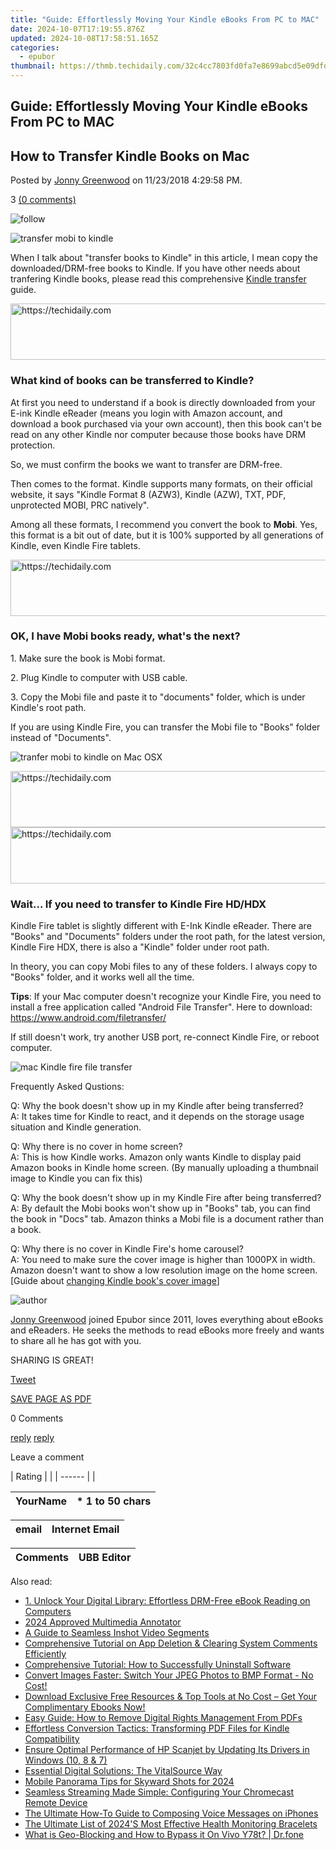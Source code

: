 ```yaml
---
title: "Guide: Effortlessly Moving Your Kindle eBooks From PC to MAC"
date: 2024-10-07T17:19:55.876Z
updated: 2024-10-08T17:58:51.165Z
categories:
  - epubor
thumbnail: https://thmb.techidaily.com/32c4cc7803fd0fa7e8699abcd5e09dfd5773975b7e23e537fd44d6a1e4e623e1.png
---
```


## Guide: Effortlessly Moving Your Kindle eBooks From PC to MAC

## How to Transfer Kindle Books on Mac

Posted by [Jonny Greenwood](https://plus.google.com/u/0/+JonnyGreenwood999) on 11/23/2018 4:29:58 PM.

3 [(0 comments)](http://www.epubor.com/#comment-area) 

![follow](http://www.epubor.com/images/follow.png)

![transfer mobi to kindle](http://www.epubor.com/images/mobi-to-kindle.jpg)

When I talk about "transfer books to Kindle" in this article, I mean copy the downloaded/DRM-free books to Kindle. If you have other needs about tranfering Kindle books, please read this comprehensive [Kindle transfer](https://tools.techidaily.com/epubor/products/) guide. 

<!-- affiliate ads begin -->
<a href="https://appsumo.8odi.net/c/5597632/2037335/7443" target="_top" id="2037335">
  <img src="//a.impactradius-go.com/display-ad/7443-2037335" border="0" alt="https://techidaily.com" width="728" height="90"/>
</a>
<img height="0" width="0" src="https://appsumo.8odi.net/i/5597632/2037335/7443" style="position:absolute;visibility:hidden;" border="0" />
<!-- affiliate ads end -->

### What kind of books can be transferred to Kindle?

At first you need to understand if a book is directly downloaded from your E-ink Kindle eReader (means you login with Amazon account, and download a book purchased via your own account), then this book can't be read on any other Kindle nor computer because those books have DRM protection.

So, we must confirm the books we want to transfer are DRM-free.

Then comes to the format. Kindle supports many formats, on their official website, it says "Kindle Format 8 (AZW3), Kindle (AZW), TXT, PDF, unprotected MOBI, PRC natively".

Among all these formats, I recommend you convert the book to **Mobi**. Yes, this format is a bit out of date, but it is 100% supported by all generations of Kindle, even Kindle Fire tablets.

<!-- affiliate ads begin -->
<a href="https://appsumo.8odi.net/c/5597632/2111965/7443" target="_top" id="2111965">
  <img src="//a.impactradius-go.com/display-ad/7443-2111965" border="0" alt="https://techidaily.com" width="728" height="90"/>
</a>
<img height="0" width="0" src="https://appsumo.8odi.net/i/5597632/2111965/7443" style="position:absolute;visibility:hidden;" border="0" />
<!-- affiliate ads end -->

### OK, I have Mobi books ready, what's the next?

1\. Make sure the book is Mobi format.

2\. Plug Kindle to computer with USB cable.

3\. Copy the Mobi file and paste it to "documents" folder, which is under Kindle's root path.

If you are using Kindle Fire, you can transfer the Mobi file to "Books" folder instead of "Documents".

![tranfer mobi to kindle on Mac OSX](http://www.epubor.com/images/mobi-files-in-kindle-macintosh.png)

<!-- affiliate ads begin -->
<a href="https://laganoo.pxf.io/c/5597632/1528703/16446" target="_top" id="1528703">
  <img src="//a.impactradius-go.com/display-ad/16446-1528703" border="0" alt="https://techidaily.com" width="728" height="90"/>
</a>
<img height="0" width="0" src="https://laganoo.pxf.io/i/5597632/1528703/16446" style="position:absolute;visibility:hidden;" border="0" />
<!-- affiliate ads end -->

<!-- affiliate ads begin -->
<a href="https://appsumo.8odi.net/c/5597632/2118306/7443" target="_top" id="2118306">
  <img src="//a.impactradius-go.com/display-ad/7443-2118306" border="0" alt="https://techidaily.com" width="728" height="90"/>
</a>
<img height="0" width="0" src="https://appsumo.8odi.net/i/5597632/2118306/7443" style="position:absolute;visibility:hidden;" border="0" />
<!-- affiliate ads end -->

### Wait... If you need to transfer to Kindle Fire HD/HDX

Kindle Fire tablet is slightly different with E-Ink Kindle eReader. There are "Books" and "Documents" folders under the root path, for the latest version, Kindle Fire HDX, there is also a "Kindle" folder under root path.

In theory, you can copy Mobi files to any of these folders. I always copy to "Books" folder, and it works well all the time.

**Tips**: If your Mac computer doesn't recognize your Kindle Fire, you need to install a free application called "Android File Transfer". Here to download: <https://www.android.com/filetransfer/>

If still doesn't work, try another USB port, re-connect Kindle Fire, or reboot computer.

![mac Kindle fire file transfer](http://www.epubor.com/images/mac-kindle-file-transfer.jpg)

Frequently Asked Qustions:  
  
 Q: Why the book doesn't show up in my Kindle after being transferred?  
 A: It takes time for Kindle to react, and it depends on the storage usage situation and Kindle generation.  
  
 Q: Why there is no cover in home screen?  
 A: This is how Kindle works. Amazon only wants Kindle to display paid Amazon books in Kindle home screen. (By manually uploading a thumbnail image to Kindle you can fix this)  
  
 Q: Why the book doesn't show up in my Kindle Fire after being transferred?  
 A: By default the Mobi books won't show up in "Books" tab, you can find the book in "Docs" tab. Amazon thinks a Mobi file is a document rather than a book.  
  
 Q: Why there is no cover in Kindle Fire's home carousel?  
 A: You need to make sure the cover image is higher than 1000PX in width. Amazon doesn't want to show a low resolution image on the home screen. \[Guide about [changing Kindle book's cover image](https://tools.techidaily.com/epubor/products/)\]

![author](http://www.epubor.com/images/uppic/jonny.png)

[Jonny Greenwood](https://plus.google.com/u/0/+JonnyGreenwood999) joined Epubor since 2011, loves everything about eBooks and eReaders. He seeks the methods to read eBooks more freely and wants to share all he has got with you.

SHARING IS GREAT!

[Tweet](https://twitter.com/share) 

[SAVE PAGE AS PDF](https://tools.techidaily.com/epubor/transfer/) 

0 Comments

[reply](https://tools.techidaily.com/epubor/products/) [reply](https://tools.techidaily.com/epubor/products/) 

Leave a comment

| Rating |  |
| ------ |  |

| YourName | \*  1 to 50 chars |
| -------- | ----------------- |

| email | Internet Email |
| ----- | -------------- |

| Comments | UBB Editor |
| -------- | ---------- |

<ins class="adsbygoogle"
     style="display:block"
     data-ad-format="autorelaxed"
     data-ad-client="ca-pub-7571918770474297"
     data-ad-slot="1223367746"></ins>

<ins class="adsbygoogle"
     style="display:block"
     data-ad-client="ca-pub-7571918770474297"
     data-ad-slot="8358498916"
     data-ad-format="auto"
     data-full-width-responsive="true"></ins>

<span class="atpl-alsoreadstyle">Also read:</span>
<div><ul>
<li><a href="https://solve-luxury.techidaily.com/1-unlock-your-digital-library-effortless-drm-free-ebook-reading-on-computers/"><u>1. Unlock Your Digital Library: Effortless DRM-Free eBook Reading on Computers</u></a></li>
<li><a href="https://youtube-blog.techidaily.com/approved-multimedia-annotator/"><u>2024 Approved Multimedia Annotator</u></a></li>
<li><a href="https://article-helps.techidaily.com/a-guide-to-seamless-inshot-video-segments/"><u>A Guide to Seamless Inshot Video Segments</u></a></li>
<li><a href="https://solve-luxury.techidaily.com/comprehensive-tutorial-on-app-deletion-and-clearing-system-comments-efficiently/"><u>Comprehensive Tutorial on App Deletion & Clearing System Comments Efficiently</u></a></li>
<li><a href="https://solve-luxury.techidaily.com/comprehensive-tutorial-how-to-successfully-uninstall-software/"><u>Comprehensive Tutorial: How to Successfully Uninstall Software</u></a></li>
<li><a href="https://tech-renaissance.techidaily.com/convert-images-faster-switch-your-jpeg-photos-to-bmp-format-no-cost/"><u>Convert Images Faster: Switch Your JPEG Photos to BMP Format - No Cost!</u></a></li>
<li><a href="https://solve-luxury.techidaily.com/download-exclusive-free-resources-and-top-tools-at-no-cost-get-your-complimentary-ebooks-now/"><u>Download Exclusive Free Resources & Top Tools at No Cost – Get Your Complimentary Ebooks Now!</u></a></li>
<li><a href="https://solve-luxury.techidaily.com/easy-guide-how-to-remove-digital-rights-management-from-pdfs/"><u>Easy Guide: How to Remove Digital Rights Management From PDFs</u></a></li>
<li><a href="https://solve-luxury.techidaily.com/effortless-conversion-tactics-transforming-pdf-files-for-kindle-compatibility/"><u>Effortless Conversion Tactics: Transforming PDF Files for Kindle Compatibility</u></a></li>
<li><a href="https://win-dash.techidaily.com/ensure-optimal-performance-of-hp-scanjet-by-updating-its-drivers-in-windows-10-8-and-7/"><u>Ensure Optimal Performance of HP Scanjet by Updating Its Drivers in Windows (10, 8 & 7)</u></a></li>
<li><a href="https://solve-luxury.techidaily.com/essential-digital-solutions-the-vitalsource-way/"><u>Essential Digital Solutions: The VitalSource Way</u></a></li>
<li><a href="https://extra-support.techidaily.com/mobile-panorama-tips-for-skyward-shots-for-2024/"><u>Mobile Panorama Tips for Skyward Shots for 2024</u></a></li>
<li><a href="https://techtrends.techidaily.com/seamless-streaming-made-simple-configuring-your-chromecast-remote-device/"><u>Seamless Streaming Made Simple: Configuring Your Chromecast Remote Device</u></a></li>
<li><a href="https://tech-recovery.techidaily.com/the-ultimate-how-to-guide-to-composing-voice-messages-on-iphones/"><u>The Ultimate How-To Guide to Composing Voice Messages on iPhones</u></a></li>
<li><a href="https://buynow-tips.techidaily.com/the-ultimate-list-of-2024s-most-effective-health-monitoring-bracelets/"><u>The Ultimate List of 2024'S Most Effective Health Monitoring Bracelets</u></a></li>
<li><a href="https://fake-location.techidaily.com/what-is-geo-blocking-and-how-to-bypass-it-on-vivo-y78t-drfone-by-drfone-virtual-android/"><u>What is Geo-Blocking and How to Bypass it On Vivo Y78t? | Dr.fone</u></a></li>
</ul></div>

